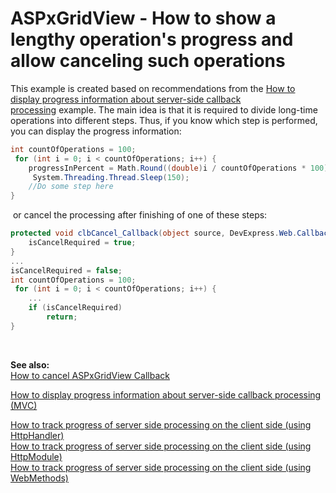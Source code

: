 # ASPxGridView - How to show a lengthy operation's progress and allow canceling such operations


<p>This example is created based on recommendations from the <a href="https://www.devexpress.com/Support/Center/p/E918">How to display progress information about server-side callback processing</a> example. The main idea is that it is required to divide long-time operations into different steps. Thus, if you know which step is performed, you can display the progress information:</p>


```cs
int countOfOperations = 100;
 for (int i = 0; i < countOfOperations; i++) {
    progressInPercent = Math.Round((double)i / countOfOperations * 100);
     System.Threading.Thread.Sleep(150);
    //Do some step here
}

```


<p> or cancel the processing after finishing of one of these steps:</p>


```cs
protected void clbCancel_Callback(object source, DevExpress.Web.CallbackEventArgs e) {
    isCancelRequired = true;
}
...
isCancelRequired = false;
int countOfOperations = 100;
 for (int i = 0; i < countOfOperations; i++) {
    ...
    if (isCancelRequired)
        return;
}

```


<p> </p>
<p><strong>See also:<br></strong><a href="https://www.devexpress.com/Support/Center/p/E4281">How to cancel ASPxGridView Callback</a><strong><br></strong></p>
<p><a href="https://www.devexpress.com/Support/Center/p/E4244">How to display progress information about server-side callback processing (MVC)</a></p>
<p><a href="https://www.devexpress.com/Support/Center/p/E4651">How to track progress of server side processing on the client side (using HttpHandler)</a><u><br></u><a href="https://www.devexpress.com/Support/Center/p/E4656">How to track progress of server side processing on the client side (using HttpModule)</a><br><a href="https://www.devexpress.com/Support/Center/p/T156786">How to track progress of server side processing on the client side (using WebMethods)</a></p>

<br/>


